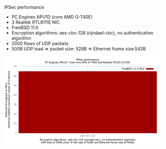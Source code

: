 IPSec performance
  - PC Engines APU1D (core AMD G-T40E)
  - 3 Realtek RTL8111E NIC
  - FreeBSD 11.0
  - Encryption algorithms: aes-cbc-128 (rijndael-cbc), no authentication algorithm
  - 2000 flows of UDP packets
  - 500B UDP load => packet size: 528B => Ethernet frame size:542B

![IPSec performance with FreeBSD 11.0 on PC Engines APU1D](graph.png)


